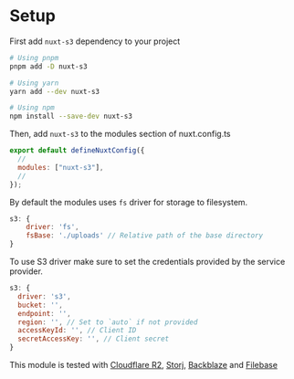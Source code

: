 # Setup

First add `nuxt-s3` dependency to your project

```bash
# Using pnpm
pnpm add -D nuxt-s3

# Using yarn
yarn add --dev nuxt-s3

# Using npm
npm install --save-dev nuxt-s3
```

Then, add `nuxt-s3` to the modules section of nuxt.config.ts

```js
export default defineNuxtConfig({
  //
  modules: ["nuxt-s3"],
  //
});
```

By default the modules uses `fs` driver for storage to filesystem.

```js
s3: {
    driver: 'fs',
    fsBase: './uploads' // Relative path of the base directory
}
```

To use S3 driver make sure to set the credentials provided by the service provider.

```js
s3: {
  driver: 's3',
  bucket: '',
  endpoint: '',
  region: '', // Set to `auto` if not provided
  accessKeyId: '', // Client ID
  secretAccessKey: '', // Client secret
}
```

This module is tested with [Cloudflare R2](https://www.cloudflare.com), [Storj](https://www.storj.io), [Backblaze](https://backblaze.com) and [Filebase](https://filebase.com)
